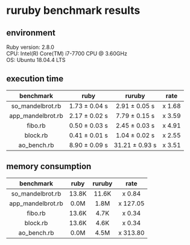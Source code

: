 # ruruby benchmark results

## environment

Ruby version: 2.8.0  
CPU: Intel(R) Core(TM) i7-7700 CPU @ 3.60GHz  
OS: Ubuntu 18.04.4 LTS  

## execution time

|benchmark|ruby|ruruby|rate|
|:-----------:|:--------:|:---------:|:-------:|
| so_mandelbrot.rb | 1.73 ± 0.04 s | 2.91 ± 0.05 s | x 1.68 |
| app_mandelbrot.rb | 2.17 ± 0.02 s | 7.79 ± 0.15 s | x 3.59 |
| fibo.rb | 0.50 ± 0.03 s | 2.45 ± 0.03 s | x 4.91 |
| block.rb | 0.41 ± 0.01 s | 1.04 ± 0.02 s | x 2.55 |
| ao_bench.rb | 8.90 ± 0.09 s | 31.21 ± 0.93 s | x 3.51 |

## memory consumption

|benchmark|ruby|ruruby|rate|
|:-----------:|:--------:|:---------:|:-------:|
| so_mandelbrot.rb | 13.8K | 11.6K | x 0.84 |
| app_mandelbrot.rb | 0.0M | 1.8M | x 127.05 |
| fibo.rb | 13.6K | 4.7K | x 0.34 |
| block.rb | 13.6K | 4.6K | x 0.34 |
| ao_bench.rb | 0.0M | 4.5M | x 313.80 |
